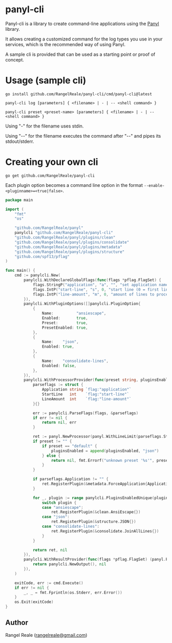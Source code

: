 # panyl-cli

Panyl-cli is a library to create command-line applications using the [Panyl](https://github.com/RangelReale/panyl) library.

It allows creating a customized command for the log types you use in your services, which is the
recommended way of using Panyl.

A sample cli is provided that can be used as a starting point or proof of concept.

# Usage (sample cli)

```shell
go install github.com/RangelReale/panyl-cli/cmd/panyl-cli@latest
```

```shell
panyl-cli log [parameters] { <filename> | - | -- <shell command> }

panyl-cli preset <preset-name> [parameters] { <filename> | - | -- <shell command> }
```

Using "-" for the filename uses stdin.

Using "--" for the filename executes the command after "--" and pipes its stdout/stderr.

# Creating your own cli

```shell
go get github.com/RangelReale/panyl-cli
```

Each plugin option becomes a command line option in the format `--enable-<pluginname>=<true|false>`.

```go
package main

import (
    "fmt"
    "os"

    "github.com/RangelReale/panyl"
    panylcli "github.com/RangelReale/panyl-cli"
    "github.com/RangelReale/panyl/plugins/clean"
    "github.com/RangelReale/panyl/plugins/consolidate"
    "github.com/RangelReale/panyl/plugins/metadata"
    "github.com/RangelReale/panyl/plugins/structure"
    "github.com/spf13/pflag"
)

func main() {
    cmd := panylcli.New(
        panylcli.WithDeclareGlobalFlags(func(flags *pflag.FlagSet) {
            flags.StringP("application", "a", "", "set application name")
            flags.IntP("start-line", "s", 0, "start line (0 = first line, 1 = second line)")
            flags.IntP("line-amount", "m", 0, "amount of lines to process (0 = all)")
        }),
        panylcli.WithPluginOptions([]panylcli.PluginOption{
            {
                Name:          "ansiescape",
                Enabled:       true,
                Preset:        true,
                PresetEnabled: true,
            },
            {
                Name:    "json",
                Enabled: true,
            },
            {
                Name:    "consolidate-lines",
                Enabled: false,
            },
        }),
        panylcli.WithProcessorProvider(func(preset string, pluginsEnabled []string, flags *pflag.FlagSet) (*panyl.Processor, error) {
            parseflags := struct {
                Application string `flag:"application"`
                StartLine   int    `flag:"start-line"`
                LineAmount  int    `flag:"line-amount"`
            }{}

            err := panylcli.ParseFlags(flags, &parseflags)
            if err != nil {
                return nil, err
            }

            ret := panyl.NewProcessor(panyl.WithLineLimit(parseflags.StartLine, parseflags.LineAmount))
            if preset != "" {
                if preset == "default" {
                    pluginsEnabled = append(pluginsEnabled, "json")
                } else {
                    return nil, fmt.Errorf("unknown preset '%s'", preset)
                }
            }

            if parseflags.Application != "" {
                ret.RegisterPlugin(&metadata.ForceApplication{Application: parseflags.Application})
            }

            for _, plugin := range panylcli.PluginsEnabledUnique(pluginsEnabled) {
                switch plugin {
                case "ansiescape":
                    ret.RegisterPlugin(&clean.AnsiEscape{})
                case "json":
                    ret.RegisterPlugin(&structure.JSON{})
                case "consolidate-lines":
                    ret.RegisterPlugin(&consolidate.JoinAllLines{})
                }
            }

            return ret, nil
        }),
        panylcli.WithResultProvider(func(flags *pflag.FlagSet) (panyl.ProcessResult, error) {
            return panylcli.NewOutput(), nil
        }),
    )

	exitCode, err := cmd.Execute()
	if err != nil {
		_, _ = fmt.Fprintln(os.Stderr, err.Error())
	}
	os.Exit(exitCode)
}
```

## Author

Rangel Reale (rangelreale@gmail.com)
